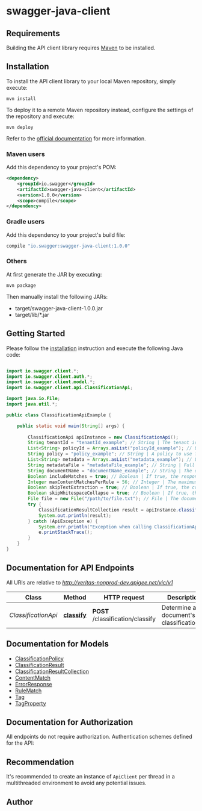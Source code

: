 # swagger-java-client

## Requirements

Building the API client library requires [Maven](https://maven.apache.org/) to be installed.

## Installation

To install the API client library to your local Maven repository, simply execute:

```shell
mvn install
```

To deploy it to a remote Maven repository instead, configure the settings of the repository and execute:

```shell
mvn deploy
```

Refer to the [official documentation](https://maven.apache.org/plugins/maven-deploy-plugin/usage.html) for more information.

### Maven users

Add this dependency to your project's POM:

```xml
<dependency>
    <groupId>io.swagger</groupId>
    <artifactId>swagger-java-client</artifactId>
    <version>1.0.0</version>
    <scope>compile</scope>
</dependency>
```

### Gradle users

Add this dependency to your project's build file:

```groovy
compile "io.swagger:swagger-java-client:1.0.0"
```

### Others

At first generate the JAR by executing:

    mvn package

Then manually install the following JARs:

* target/swagger-java-client-1.0.0.jar
* target/lib/*.jar

## Getting Started

Please follow the [installation](#installation) instruction and execute the following Java code:

```java

import io.swagger.client.*;
import io.swagger.client.auth.*;
import io.swagger.client.model.*;
import io.swagger.client.api.ClassificationApi;

import java.io.File;
import java.util.*;

public class ClassificationApiExample {

    public static void main(String[] args) {
        
        ClassificationApi apiInstance = new ClassificationApi();
        String tenantId = "tenantId_example"; // String | The tenant identifier
        List<String> policyId = Arrays.asList("policyId_example"); // List<String> | One or more policies to use for the classification.  If not specified (and the 'policy' parameter is not specified), the tenant's default policies are used.
        String policy = "policy_example"; // String | A policy to use for the classification (json).  Normally the policies are specified by policyId, which is a reference to a stored policy.  However this option allows a policy to be supplied by value, which is useful (for example) for testing policies before storing them.
        List<String> metadata = Arrays.asList("metadata_example"); // List<String> | One or more items of document metadata to use for classification (along with any content provided).   Each item of metadata is specified as a field/value pair separated by a colon, for example auth:Sue Bloggs.   Note that tools such as Swagger may send each field/value pair as a separate form part, but this is not necessary. It is more efficient to send each pair LF-delimited in a single form part.
        String metadataFile = "metadataFile_example"; // String | Full path to text file containing metadata to use for classification.  Each piece of metadata is specified as a field/value pair separated by a colon, for example auth:Sue Bloggs.  Multiple items of metadata are separated by a line feed (or CRLF). Multi-valued metadata must be specified as separate field/value pairs, for example recp:Sue\\nrecp:Bob.  The text MUST be UTF-8 or UTF-16LE.  The file SHOULD have a byte order mark indicating the encoding.  If the encoding cannot be determined, UTF-8 is assumed.
        String documentName = "documentName_example"; // String | The document name and extension or full path. If known should include at least name and/or . prefixed extension.   If not supplying the document content in the request body then the document's full and accessible path is required.
        Boolean includeMatches = true; // Boolean | If true, the response contains details about the document matches used to determine the classification.  This may have a significant impact on classification performance.
        Integer maxContentMatchesPerRule = 56; // Integer | The maximum number of content matches to include in the match details.   Only relevant if includeMatches is true.   This setting does not affect classification - it only affects the verbosity of the match information returned with the results.
        Boolean skipTextExtraction = true; // Boolean | If true, the content to classify is assumed to be text and no text extraction is performed.   **This optimization should only be used when the client is sure that the content is text.**   The text MUST be UTF-8 or UTF-16LE. If the content is specified by reference to a file, the file SHOULD have a byte order mark indicating the encoding.  If the encoding cannot be determined, UTF-8 is assumed.
        Boolean skipWhitespaceCollapse = true; // Boolean | If true, the content to classify does not have its whitespace collapsed before classification.   **This optimization should only be used when the client is sure that whitespace has already been collapsed.**   Whitespace collapsing means that all sequences or two or more whitespace characters are replaced by a single space character.   This flag is only valid is skipTextExtraction is true.
        File file = new File("/path/to/file.txt"); // File | The document's binary or text content. Optional when documentName is the document's full and accessible path.   If multiple files are specified, the first is considered the primary document and the remaining files as attachments.
        try {
            ClassificationResultCollection result = apiInstance.classify(tenantId, policyId, policy, metadata, metadataFile, documentName, includeMatches, maxContentMatchesPerRule, skipTextExtraction, skipWhitespaceCollapse, file);
            System.out.println(result);
        } catch (ApiException e) {
            System.err.println("Exception when calling ClassificationApi#classify");
            e.printStackTrace();
        }
    }
}

```

## Documentation for API Endpoints

All URIs are relative to *http://veritas-nonprod-dev.apigee.net/vic/v1*

Class | Method | HTTP request | Description
------------ | ------------- | ------------- | -------------
*ClassificationApi* | [**classify**](docs/ClassificationApi.md#classify) | **POST** /classification/classify | Determine a document&#39;s classification(s)


## Documentation for Models

 - [ClassificationPolicy](docs/ClassificationPolicy.md)
 - [ClassificationResult](docs/ClassificationResult.md)
 - [ClassificationResultCollection](docs/ClassificationResultCollection.md)
 - [ContentMatch](docs/ContentMatch.md)
 - [ErrorResponse](docs/ErrorResponse.md)
 - [RuleMatch](docs/RuleMatch.md)
 - [Tag](docs/Tag.md)
 - [TagProperty](docs/TagProperty.md)


## Documentation for Authorization

All endpoints do not require authorization.
Authentication schemes defined for the API:

## Recommendation

It's recommended to create an instance of `ApiClient` per thread in a multithreaded environment to avoid any potential issues.

## Author



